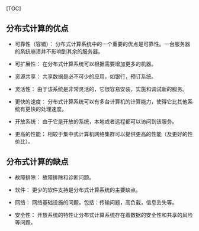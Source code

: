 [TOC]

## 分布式计算的优点
- 可靠性（容错）：
分布式计算系统中的一个重要的优点是可靠性。一台服务器的系统崩溃并不影响到其余的服务器。

- 可扩展性：
在分布式计算系统可以根据需要增加更多的机器。

- 资源共享：
共享数据是必不可少的应用，如银行，预订系统。

- 灵活性：
由于该系统是非常灵活的，它很容易安装，实施和调试新的服务。

- 更快的速度：
分布式计算系统可以有多台计算机的计算能力，使得它比其他系统有更快的处理速度。

- 开放系统：
由于它是开放的系统，本地或者远程都可以访问到该服务。

- 更高的性能：
相较于集中式计算机网络集群可以提供更高的性能（及更好的性价比）。

## 分布式计算的缺点
- 故障排除：
故障排除和诊断问题。

- 软件：
更少的软件支持是分布式计算系统的主要缺点。

- 网络：
网络基础设施的问题，包括：传输问题，高负载，信息丢失等。

- 安全性：
开放系统的特性让分布式计算系统存在着数据的安全性和共享的风险等问题。